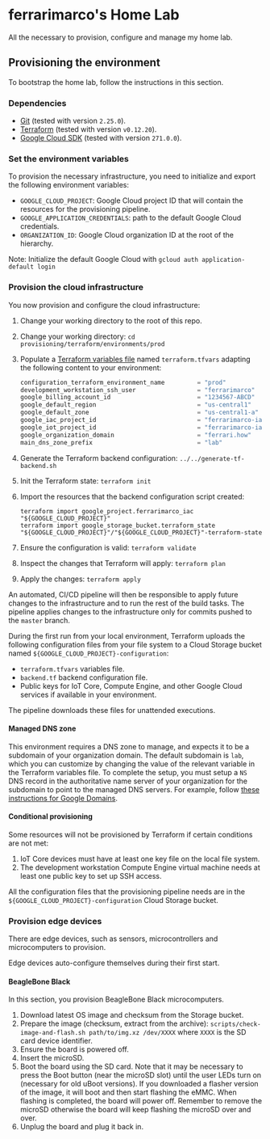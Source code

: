 # ferrarimarco's Home Lab

All the necessary to provision, configure and manage my home lab.

## Provisioning the environment

To bootstrap the home lab, follow the instructions in this section.

### Dependencies

- [Git](https://git-scm.com/) (tested with version `2.25.0`).
- [Terraform](https://www.terraform.io/) (tested with version `v0.12.20`).
- [Google Cloud SDK](https://cloud.google.com/sdk) (tested with version `271.0.0`).

### Set the environment variables

To provision the necessary infrastructure, you need to initialize and export
the following environment variables:

- `GOOGLE_CLOUD_PROJECT`: Google Cloud project ID that will contain the
    resources for the provisioning pipeline.
- `GOOGLE_APPLICATION_CREDENTIALS`: path to the default Google Cloud credentials.
- `ORGANIZATION_ID`: Google Cloud organization ID at the root of the hierarchy.

Note: Initialize the default Google Cloud with `gcloud auth application-default login`

### Provision the cloud infrastructure

You now provision and configure the cloud infrastructure:

1. Change your working directory to the root of this repo.
1. Change your working directory: `cd provisioning/terraform/environments/prod`
1. Populate a
    [Terraform variables file](https://www.terraform.io/docs/configuration/variables.html#assigning-values-to-root-module-variables)
    named `terraform.tfvars` adapting the following content to your environment:

    ```terraform
    configuration_terraform_environment_name         = "prod"
    development_workstation_ssh_user                 = "ferrarimarco"
    google_billing_account_id                        = "1234567-ABCD"
    google_default_region                            = "us-central1"
    google_default_zone                              = "us-central1-a"
    google_iac_project_id                            = "ferrarimarco-iac"
    google_iot_project_id                            = "ferrarimarco-iac"
    google_organization_domain                       = "ferrari.how"
    main_dns_zone_prefix                             = "lab"
    ```

1. Generate the Terraform backend configuration: `../../generate-tf-backend.sh`
1. Init the Terraform state: `terraform init`
1. Import the resources that the backend configuration script created:

    ```shell
    terraform import google_project.ferrarimarco_iac "${GOOGLE_CLOUD_PROJECT}"
    terraform import google_storage_bucket.terraform_state "${GOOGLE_CLOUD_PROJECT}"/"${GOOGLE_CLOUD_PROJECT}"-terraform-state
    ```

1. Ensure the configuration is valid: `terraform validate`
1. Inspect the changes that Terraform will apply: `terraform plan`
1. Apply the changes: `terraform apply`

An automated, CI/CD pipeline will then be responsible to apply future changes to
the infrastructure and to run the rest of the build tasks. The pipeline applies
changes to the infrastructure only for commits pushed to the `master` branch.

During the first run from your local environment, Terraform uploads the
following configuration files from your file system to a Cloud Storage bucket
named `${GOOGLE_CLOUD_PROJECT}-configuration`:

- `terraform.tfvars` variables file.
- `backend.tf` backend configuration file.
- Public keys for IoT Core, Compute Engine, and other Google Cloud services if
    available in your environment.

The pipeline downloads these files for unattended executions.

#### Managed DNS zone

This environment requires a DNS zone to manage, and expects it to be a subdomain
of your organization domain. The default subdomain is `lab`, which you can
customize by changing the value of the relevant variable in the Terraform
variables file. To complete the setup, you must setup a `NS` DNS record in the
authoritative name server of your organization for the
subdomain to point to the managed DNS servers. For example, follow
[these instructions for Google Domains](https://cloud.google.com/dns/docs/tutorials/create-domain-tutorial#update-nameservers).

#### Conditional provisioning

Some resources will not be provisioned by Terraform if certain conditions are
not met:

1. IoT Core devices must have at least one key file on the local file system.
1. The development workstation Compute Engine virtual machine needs at least one
    public key to set up SSH access.

All the configuration files that the provisioning pipeline needs are in the
`${GOOGLE_CLOUD_PROJECT}-configuration` Cloud Storage bucket.

### Provision edge devices

There are edge devices, such as sensors, microcontrollers and microcomputers to provision.

Edge devices auto-configure themselves during their first start.

#### BeagleBone Black

In this section, you provision BeagleBone Black microcomputers.

1. Download latest OS image and checksum from the Storage bucket.
1. Prepare the image (checksum, extract from the archive):
`scripts/check-image-and-flash.sh path/to/img.xz /dev/XXXX`
where `XXXX` is the SD card device identifier.
1. Ensure the board is powered off.
1. Insert the microSD.
1. Boot the board using the SD card. Note that it may be necessary to press the
    Boot button (near the microSD slot) until the user LEDs turn on (necessary
    for old uBoot versions). If you downloaded a flasher version of the image,
    it will boot and then start flashing the eMMC. When flashing is completed,
    the board will power off. Remember to remove the microSD otherwise the board
    will keep flashing the microSD over and over.
1. Unplug the board and plug it back in.
